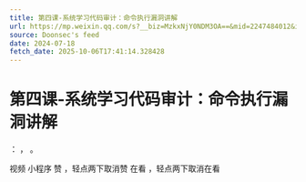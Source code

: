 ```yaml
---
title: 第四课-系统学习代码审计：命令执行漏洞讲解
url: https://mp.weixin.qq.com/s?__biz=MzkxNjY0NDM3OA==&mid=2247484012&idx=1&sn=1284843fcc9d2a829347c55919f6cb41
source: Doonsec's feed
date: 2024-07-18
fetch_date: 2025-10-06T17:41:14.328428
---
```


# 第四课-系统学习代码审计：命令执行漏洞讲解

：
，
。

视频
小程序
赞
，轻点两下取消赞
在看
，轻点两下取消在看